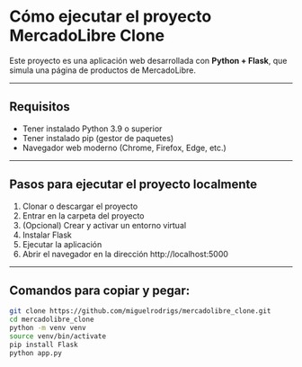 # Cómo ejecutar el proyecto MercadoLibre Clone

Este proyecto es una aplicación web desarrollada con **Python + Flask**, que simula una página de productos de MercadoLibre.

---

## Requisitos

- Tener instalado Python 3.9 o superior  
- Tener instalado pip (gestor de paquetes)  
- Navegador web moderno (Chrome, Firefox, Edge, etc.)

---

## Pasos para ejecutar el proyecto localmente

1. Clonar o descargar el proyecto  
2. Entrar en la carpeta del proyecto  
3. (Opcional) Crear y activar un entorno virtual  
4. Instalar Flask  
5. Ejecutar la aplicación  
6. Abrir el navegador en la dirección http://localhost:5000

---

## Comandos para copiar y pegar:

```bash
git clone https://github.com/miguelrodrigs/mercadolibre_clone.git
cd mercadolibre_clone
python -m venv venv
source venv/bin/activate
pip install Flask
python app.py
